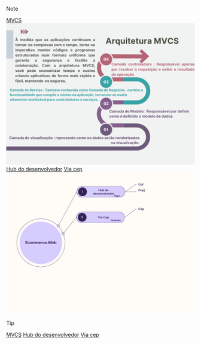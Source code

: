 > [!NOTE]
> [MVCS][1] 
> ![image](https://github.com/rodrigofurlaneti/Ecomerce.Web/blob/master/static/mvcs.png)
> [Hub do desenvolvedor][2] [Via cep][3]
> ![image](https://github.com/rodrigofurlaneti/Ecomerce.Web/blob/master/static/SupportServices.png)

> [!TIP]
> [MVCS][1] [Hub do desenvolvedor][2] [Via cep][3]

[1]: https://quantiphi.com/an-introduction-to-mvcs-architecture/ "MVCS"
[2]: https://www.hubdodesenvolvedor.com.br   "Hub do desenvolvedor"
[3]: https://viacep.com.br                   "Via cep"

